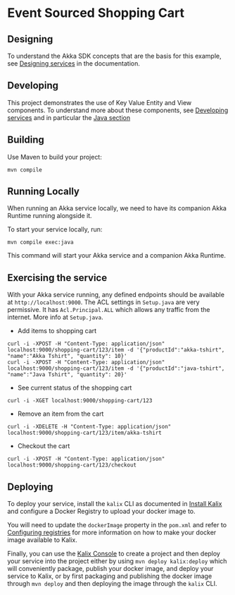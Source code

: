 # Event Sourced Shopping Cart

## Designing

To understand the Akka SDK concepts that are the basis for this example, see [Designing services](https://docs.kalix.io/java/development-process.html) in the documentation.

## Developing

This project demonstrates the use of Key Value Entity and View components.
To understand more about these components, see [Developing services](https://docs.kalix.io/services/)
and in particular the [Java section](https://docs.kalix.io/java/)

## Building

Use Maven to build your project:

```shell
mvn compile
```

## Running Locally

When running an Akka service locally, we need to have its companion Akka Runtime running alongside it.

To start your service locally, run:

```shell
mvn compile exec:java
```

This command will start your Akka service and a companion Akka Runtime.

## Exercising the service

With your Akka service running, any defined endpoints should be available at `http://localhost:9000`.
The ACL settings in `Setup.java` are very permissive. It has `Acl.Principal.ALL` which allows any traffic from the internet. More info at `Setup.java`.

- Add items to shopping cart

```shell
curl -i -XPOST -H "Content-Type: application/json" localhost:9000/shopping-cart/123/item -d '{"productId":"akka-tshirt", "name":"Akka Tshirt", "quantity": 10}'
curl -i -XPOST -H "Content-Type: application/json" localhost:9000/shopping-cart/123/item -d '{"productId":"java-tshirt", "name":"Java Tshirt", "quantity": 20}'
```

- See current status of the shopping cart

```shell
curl -i -XGET localhost:9000/shopping-cart/123
```

- Remove an item from the cart

```shell
curl -i -XDELETE -H "Content-Type: application/json" localhost:9000/shopping-cart/123/item/akka-tshirt
```

- Checkout the cart

```shell
curl -i -XPOST -H "Content-Type: application/json" localhost:9000/shopping-cart/123/checkout
```

## Deploying

To deploy your service, install the `kalix` CLI as documented in
[Install Kalix](https://docs.kalix.io/kalix/install-kalix.html)
and configure a Docker Registry to upload your docker image to.

You will need to update the `dockerImage` property in the `pom.xml` and refer to
[Configuring registries](https://docs.kalix.io/projects/container-registries.html)
for more information on how to make your docker image available to Kalix.

Finally, you can use the [Kalix Console](https://console.kalix.io)
to create a project and then deploy your service into the project either by using `mvn deploy kalix:deploy` which
will conveniently package, publish your docker image, and deploy your service to Kalix, or by first packaging and
publishing the docker image through `mvn deploy` and then deploying the image
through the `kalix` CLI.
